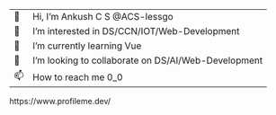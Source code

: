 <table>
  <tr>
    <td>👋</td>
    <td>Hi, I’m Ankush C S @ACS-lessgo</td>
  </tr>
  <tr>
    <td>👀</td>
    <td>I’m interested in DS/CCN/IOT/Web-Development</td>
  </tr>
  <tr>
    <td>🌱</td>
    <td>I’m currently learning Vue</td>
  </tr>
  <tr>
    <td>💞️</td>
    <td>I’m looking to collaborate on DS/AI/Web-Development</td>
  </tr>
  <tr>
    <td>📫</td>
    <td>How to reach me 0_0</td>
  </tr>
</table>
https://www.profileme.dev/


 
 

<!---
ACS-lessgo/ACS-lessgo is a ✨ special ✨ repository because its `README.md` (this file) appears on your GitHub profile.
You can click the Preview link to take a look at your changes.
--->
